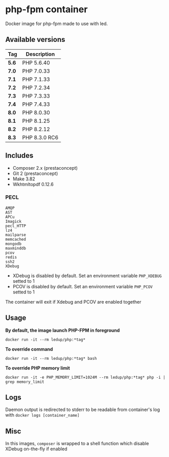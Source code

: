 # php-fpm container

Docker image for php-fpm made to use with led.

## Available versions

| Tag     | Description |
|---------|-------------|
| **5.6** | PHP 5.6.40  |
| **7.0** | PHP 7.0.33  |
| **7.1** | PHP 7.1.33  |
| **7.2** | PHP 7.2.34  |
| **7.3** | PHP 7.3.33  |
| **7.4** | PHP 7.4.33  |
| **8.0** | PHP 8.0.30  |
| **8.1** | PHP 8.1.25  |
| **8.2** | PHP 8.2.12  |
| **8.3** | PHP 8.3.0 RC6   |

## Includes

- Composer 2.x (prestaconcept)
- Git 2 (prestaconcept)
- Make 3.82
- Wkhtmltopdf 0.12.6

### PECL

```
AMQP
AST
APCu
Imagick
pecl_HTTP
lz4
mailparse
memcached
mongodb
maxminddb
pcov
redis
ssh2
XDebug
```

- XDebug is disabled by default. Set an environment variable `PHP_XDEBUG` setted to 1
- PCOV is disabled by default. Set an environment variable `PHP_PCOV` setted to 1

The container will exit if Xdebug and PCOV are enabled together

## Usage

**By default, the image launch PHP-FPM in foreground**

```
docker run -it --rm ledup/php:*tag*
```

**To override command**

```
docker run -it --rm ledup/php:*tag* bash
```

**To override PHP memory limit**

```
docker run -it -e PHP_MEMORY_LIMIT=1024M --rm ledup/php:*tag* php -i | grep memory_limit
```

## Logs

Daemon output is redirected to stderr to be readable from container's log with `docker logs [container_name]`

## Misc

In this images, `composer` is wrapped to a shell function which disable XDebug on-the-fly if enabled
